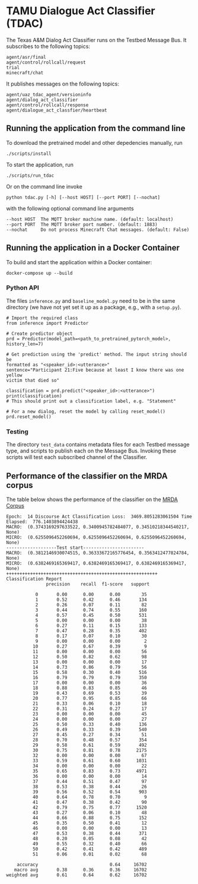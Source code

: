 TAMU Dialogue Act Classifier  (TDAC)
============================

The Texas A&M Dialog Act Classifier runs on the Testbed Message Bus.  It subscribes to the following topics:
```
agent/asr/final
agent/control/rollcall/request
trial
minecraft/chat
```

It publishes messages on the following topics:
```
agent/uaz_tdac_agent/versioninfo
agent/dialog_act_classifier
agent/control/rollcall/response
agent/dialogue_act_classfier/heartbeat
```


Running the application from the command line 
------------

To download the pretrained model and other depedencies manually, run
```
./scripts/install
```
To start the application, run
```
./scripts/run_tdac
```
Or on the command line invoke
```
python tdac.py [-h] [--host HOST] [--port PORT] [--nochat]
```

with the following optional command line arguments
```
--host HOST  The MQTT broker machine name. (default: localhost)
--port PORT  The MQTT broker port number. (default: 1883)
--nochat     Do not process Minecraft Chat messages. (default: False)
```    
Running the application in a Docker Container 
-----

To build and start the application within a Docker container:

    docker-compose up --build




### Python API

The files `inference.py` and `baseline_model.py` need to be in the same
directory (we have not yet set it up as a package, e.g., with a `setup.py`).

````
# Import the required class
from inference import Predictor

# Create predictor object
prd = Predictor(model_path=<path_to_pretrained_pytorch_model>, history_len=7)

# Get prediction using the 'predict' method. The input string should be
formatted as "<speaker_id>:<utterance>"
sentence="Participant 21:Five because at least I know there was one yellow
victim that died so"

classification = prd.predict("<speaker_id>:<utterance>")
print(classification)
# This should print out a classification label, e.g. "Statement"

# For a new dialog, reset the model by calling reset_model()
prd.reset_model()
````

### Testing

The directory `test_data` contains metadata files for each Testbed message type, and scripts to publish each on the Message Bus.  Invoking these scripts will test each subscribed channel of the Classifier.


Performance of the classifier on the MRDA corpus
------------------------------------------------

The table below shows the performance of the classifier on the 
[MRDA Corpus](https://aclanthology.org/W04-2319.pdf)

```
Epoch:  14 Discourse Act Classification Loss:  3469.8051283061504 Time Elapsed:  776.1403894424438
MACRO:  (0.3743169297633522, 0.3400945782484077, 0.34510218344540217, None)
MICRO:  (0.6255096452260694, 0.6255096452260694, 0.6255096452260694, None)
-------------------Test start-----------------------
MACRO:  (0.3812146930074515, 0.36333672165776454, 0.3563412477824784, None)
MICRO:  (0.6382469165369417, 0.6382469165369417, 0.6382469165369417, None)
+++++++++++++++++++++++++++++++++++++++++++++++++++++++++
Classification Report
               precision    recall  f1-score   support

           0       0.00      0.00      0.00        35
           1       0.52      0.42      0.46       134
           2       0.26      0.07      0.11        82
           3       0.44      0.74      0.55       160
           4       0.57      0.45      0.50       531
           5       0.00      0.00      0.00        38
           6       0.27      0.11      0.15       133
           7       0.47      0.28      0.35       402
           8       0.17      0.07      0.10        30
           9       0.00      0.00      0.00         2
          10       0.27      0.67      0.39         9
          11       0.00      0.00      0.00        56
          12       0.50      0.82      0.62        98
          13       0.00      0.00      0.00        17
          14       0.73      0.86      0.79        56
          15       0.58      0.30      0.40       516
          16       0.79      0.79      0.79       350
          17       0.00      0.00      0.00        36
          18       0.88      0.83      0.85        46
          19       0.43      0.69      0.53        39
          20       0.77      0.95      0.85        66
          21       0.33      0.06      0.10        18
          22       0.31      0.24      0.27        17
          23       0.00      0.00      0.00        45
          24       0.00      0.00      0.00        27
          25       0.50      0.33      0.40       136
          26       0.49      0.33      0.39       540
          27       0.45      0.27      0.34        51
          28       0.70      0.48      0.57       354
          29       0.58      0.61      0.59       492
          30       0.75      0.81      0.78      2175
          32       0.00      0.00      0.00        67
          33       0.59      0.61      0.60      1031
          34       0.00      0.00      0.00        22
          35       0.65      0.83      0.73      4971
          36       0.00      0.00      0.00        14
          37       0.44      0.51      0.47        97
          38       0.53      0.38      0.44        26
          39       0.56      0.52      0.54       903
          40       0.64      0.78      0.70         9
          41       0.47      0.38      0.42        90
          42       0.79      0.75      0.77      1520
          43       0.27      0.06      0.10        48
          44       0.66      0.88      0.75       152
          45       0.35      0.50      0.41        12
          46       0.00      0.00      0.00        13
          47       0.53      0.38      0.44       371
          48       0.20      0.05      0.08        42
          49       0.55      0.32      0.40        66
          50       0.42      0.41      0.42       489
          51       0.06      0.01      0.02        68

    accuracy                           0.64     16702
   macro avg       0.38      0.36      0.36     16702
weighted avg       0.61      0.64      0.62     16702
```
